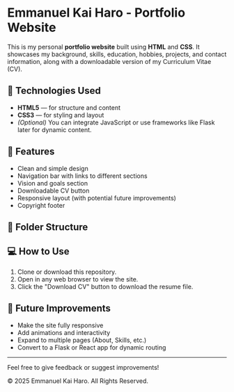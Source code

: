 # Emmanuel Kai Haro - Portfolio Website

This is my personal **portfolio website** built using **HTML** and **CSS**. It showcases my background, skills, education, hobbies, projects, and contact information, along with a downloadable version of my Curriculum Vitae (CV).

## 📄 Technologies Used

- **HTML5** — for structure and content
- **CSS3** — for styling and layout
- *(Optional)* You can integrate JavaScript or use frameworks like Flask later for dynamic content.

## 📁 Features

- Clean and simple design
- Navigation bar with links to different sections
- Vision and goals section
- Downloadable CV button
- Responsive layout (with potential future improvements)
- Copyright footer

## 📂 Folder Structure




## 💻 How to Use

1. Clone or download this repository.
2. Open in any web browser to view the site.
3. Click the "Download CV" button to download the resume file.

## 📌 Future Improvements

- Make the site fully responsive
- Add animations and interactivity
- Expand to multiple pages (About, Skills, etc.)
- Convert to a Flask or React app for dynamic routing

---

Feel free to give feedback or suggest improvements!

© 2025 Emmanuel Kai Haro. All Rights Reserved.
